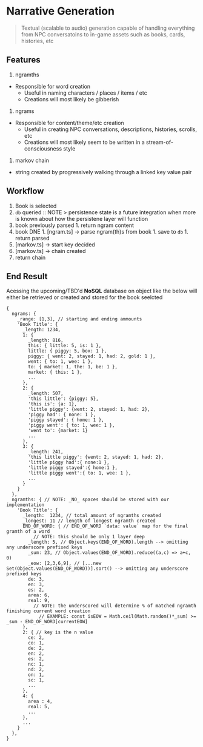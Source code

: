 # Narrative Generation

> Textual (scalable to audio) generation capable of handling everything from NPC conversatoins to in-game assets such as books, cards, histories, etc

## Features
1. ngramths
  - Responsible for word creation
    - Useful in naming characters / places / items / etc
    - Creations will most likely be gibberish
1. ngrams
  - Responsible for content/theme/etc creation
    -  Useful in creating NPC conversations,  descriptions, histories, scrolls, etc
    - Creations will most likely seem to be written in a stream-of-consciousness style
1. markov chain
  - string created by progressively walking through a linked key value pair

## Workflow
1. Book is selected
1. `db` queried :: NOTE >  persistence state is a future integration when more is known about how the persistene layer will function
  1. book previously parsed
    1. return ngram content
  1. book DNE
    1. [ngram.ts] -> parse ngram(th)s from book
    1. save to `db`
    1. return parsed
1. [markov.ts] -> start key decided
1. [markov.ts] -> chain created
1. return chain

## End Result
Acessing the upcoming/TBD'd **NoSQL** database on object like the below will either be retrieved or created and stored for the book seelcted
```
{
  ngrams: {
    _range: [1,3], // starting and ending ammounts 
    'Book Title': {
      _length: 1234,
      1: {
        _length: 816,
        this: { little: 5, is: 1 },
        little: { piggy: 5, box: 1 },
        piggy: { went: 2, stayed: 1, had: 2, gold: 1 },
        went: { to: 1, wee: 1 },
        to: { market: 1, the: 1, be: 1 },
        market: { this: 1 },
        ...
      },
      2: {
        _length: 507,
        'this little': {piggy: 5},
        'this is': {a: 1},
        'little piggy': {went: 2, stayed: 1, had: 2},
        'piggy had': { none: 1 },
        'piggy stayed': { home: 1 },
        'piggy went': { to: 1, wee: 1 },
        'went to': {market: 1}
        ...
      },
      3: {
        _length: 241,
        'this little piggy': {went: 2, stayed: 1, had: 2},
        'little piggy had':{ none:1 },
        'little piggy stayed':{ home:1 },
        'little piggy went':{ to: 1, wee: 1 },
        ...
      }
    }
  },
  ngramths: { // NOTE: _NO_ spaces should be stored with our implementation
    'Book Title': {
      _length:  1234, // total amount of ngramths created
      _longest: 11 // length of longest ngramth created
      END_OF_WORD: { // END_OF_WORD `data: value` map for the final gramth of a word
          // NOTE: this should be only 1 layer deep
        _length: 5, // Object.keys(END_OF_WORD).length --> omitting any underscore prefixed keys
        _sum: 23, // Object.values(END_OF_WORD).reduce((a,c) => a+c, 0)
        _eow: [2,3,6,9], // [...new Set(Object.values(END_OF_WORD))].sort() --> omitting any underscore prefixed keys
        de: 3,
        en: 3,
        es: 2,
        area: 6,
        real: 9,
          // NOTE: the underscored will determine % of matched ngramth finishing current word creation
            // EXAMPLE: const isEOW = Math.ceil(Math.random()*_sum) >= _sum - END_OF_WORD[currentEOW]
      },
      2: { // key is the n value
        ce: 2,
        co: 1,
        de: 2,
        en: 2,
        es: 2,
        nc: 1,
        nd: 2,
        on: 1,
        sc: 1,
        ...
      },
      4: {
        area : 4,
        real: 5,
        ...
      },
      ...
    }
  },
}
```